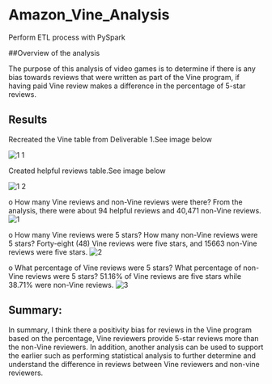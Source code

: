 # Amazon_Vine_Analysis
Perform ETL process with PySpark

##Overview of the analysis

The purpose of this analysis of video games is to determine if there is any bias towards reviews that were written as part of the Vine program, if having paid Vine review makes a difference in the percentage of 5-star reviews.

## Results
Recreated the Vine table from Deliverable 1.See image below

![1 1](https://user-images.githubusercontent.com/105121697/187115559-ba1a8448-b2e7-4c0f-a902-27435b28494d.png)


Created helpful reviews table.See image below

![1 2](https://user-images.githubusercontent.com/105121697/187115593-51c0b236-142b-4ddf-8471-f394388027db.png)
 
o	How many Vine reviews and non-Vine reviews were there?
From the analysis, there were about 94 helpful reviews and 40,471 non-Vine reviews.
![1](https://user-images.githubusercontent.com/105121697/187115618-6c6312de-d314-40bf-8cde-3d40e688acc1.png)
 
o	How many Vine reviews were 5 stars? How many non-Vine reviews were 5 stars?
Forty-eight (48) Vine reviews were five stars, and 15663 non-Vine reviews were five stars.
![2](https://user-images.githubusercontent.com/105121697/187115652-c0a60e3b-9d25-4387-abf7-40cfd10dad4d.png)

o	What percentage of Vine reviews were 5 stars? What percentage of non-Vine reviews were 5 stars?
51.16% of Vine reviews are five stars while 38.71% were non-Vine reviews.
![3](https://user-images.githubusercontent.com/105121697/187115695-9a51c271-c81a-43eb-8735-bebdc7655e25.png)

## Summary: 
In summary, I think there a positivity bias for reviews in the Vine program based on the percentage, Vine reviewers provide 5-star reviews more than the non-Vine reviewers. In addition, another analysis can be used to support the earlier such as performing statistical analysis to further determine and understand the difference in reviews between Vine reviewers and non-vine reviewers.

